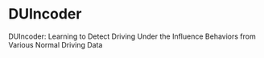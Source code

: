 # DUIncoder
DUIncoder: Learning to Detect Driving Under the Influence Behaviors from Various Normal Driving Data
